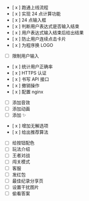 - [ x ] 跑通上线流程
- [ x ] 实现 24 点计算功能
- [ x ] 24 点输入框
- [ x ] 判断用户表达式是否输入结束
- [ x ] 用户表达式输入结束后给出结果
- [ x ] 防止用户连续点击卡片
- [ x ] 为程序换 LOGO
- [ ] 限制用户输入
- [ x ] 统计用户正确率
- [ x ] HTTPS 认证
- [ x ] 书写 API 接口
- [ x ] 撤销操作
- [ x ] 配置 nginx
- [ ] 添加音效
- [ ] 添加动画
- [ ] 添加 ✨
- [ x ] 增加无解选项
- [ x ] 给出推荐算法
- [ ] 给按钮配色
- [ ] 玩法介绍
- [ ] 王者对战
- [ ] 闯关模式
- [ ] 客服
- [ ] 发红包
- [ ] 最佳纪录分享页
- [ ] 设置干扰图片
- [ ] 偷看答案

